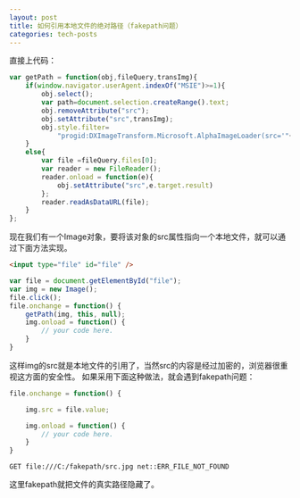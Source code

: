 ```yaml
---
layout: post
title: 如何引用本地文件的绝对路径（fakepath问题）
categories: tech-posts
---
```


直接上代码：
~~~javascript
var getPath = function(obj,fileQuery,transImg){
    if(window.navigator.userAgent.indexOf("MSIE")>=1){
        obj.select();
        var path=document.selection.createRange().text;
        obj.removeAttribute("src");
        obj.setAttribute("src",transImg);
        obj.style.filter=
            "progid:DXImageTransform.Microsoft.AlphaImageLoader(src='"+path+"', sizingMethod='scale');";
    }
    else{
        var file =fileQuery.files[0];
        var reader = new FileReader();
        reader.onload = function(e){
            obj.setAttribute("src",e.target.result)
        };
        reader.readAsDataURL(file);
    }
};
~~~

现在我们有一个Image对象，要将该对象的src属性指向一个本地文件，就可以通过下面方法实现。
~~~html
<input type="file" id="file" />
~~~
~~~javascript
var file = document.getElementById("file");
var img = new Image();
file.click();
file.onchange = function() {
	getPath(img, this, null);
	img.onload = function() {
		// your code here.
	}
}
~~~
这样img的src就是本地文件的引用了，当然src的内容是经过加密的，浏览器很重视这方面的安全性。
如果采用下面这种做法，就会遇到fakepath问题：
~~~javascript
file.onchange = function() {

	img.src = file.value;

	img.onload = function() {
		// your code here.
	}
}
~~~

~~~
GET file:///C:/fakepath/src.jpg net::ERR_FILE_NOT_FOUND
~~~
这里fakepath就把文件的真实路径隐藏了。